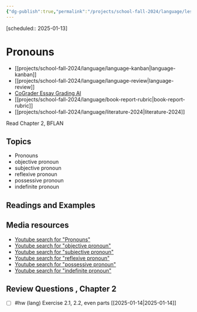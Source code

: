 ```yaml
---
{"dg-publish":true,"permalink":"/projects/school-fall-2024/language/lessons/ch2-pronouns/"}
---
```



[scheduled:: 2025-01-13] 

#  Pronouns

- [[projects/school-fall-2024/language/language-kanban\|language-kanban]]
- [[projects/school-fall-2024/language/language-review\|language-review]]
- [CoGrader Essay Grading AI](https://v2.cograder.com/app)
- [[projects/school-fall-2024/language/book-report-rubric\|book-report-rubric]]
- [[projects/school-fall-2024/language/literature-2024\|literature-2024]]


Read Chapter 2, BFLAN

## Topics


- Pronouns
- objective pronoun
- subjective pronoun
- reflexive pronoun
- possessive pronoun
- indefinite pronoun


## Readings and Examples


## Media resources


- [Youtube search for "Pronouns"](https://www.youtube.com/results?search_query=Pronouns) 
- [Youtube search for "objective pronoun"](https://www.youtube.com/results?search_query=objective%20pronoun) 
- [Youtube search for "subjective pronoun"](https://www.youtube.com/results?search_query=subjective%20pronoun) 
- [Youtube search for "reflexive pronoun"](https://www.youtube.com/results?search_query=reflexive%20pronoun) 
- [Youtube search for "possessive pronoun"](https://www.youtube.com/results?search_query=possessive%20pronoun) 
- [Youtube search for "indefinite pronoun"](https://www.youtube.com/results?search_query=indefinite%20pronoun) 

## Review Questions , Chapter 2



- [ ] #hw (lang) Exercise 2.1, 2.2, even parts  [[2025-01-14\|2025-01-14]] 
